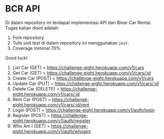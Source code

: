 # BCR API

Di dalam repository ini terdapat implementasi API dari Binar Car Rental.
Tugas kalian disini adalah:
1. Fork repository
2. Tulis unit test di dalam repository ini menggunakan `jest`.
3. Coverage minimal 70%

Good luck!

1. List Car (GET) = https://challenge-eight.herokuapp.com/v1/cars
2. Get Car (GET) = https://challenge-eight.herokuapp.com/v1/cars/:id
3. Create Car (POST) = https://challenge-eight.herokuapp.com/v1/cars
4. Update Car (PUT) = https://challenge-eight.herokuapp.com/v1/cars/:id
5. Delete Car (DELETE) = https://challenge-eight.herokuapp.com/v1/cars/:id
6. Rent Car (POST) = https://challenge-eight.herokuapp.com/v1/cars/:id/rent
7. Login (POST) = https://challenge-eight.herokuapp.com/v1/auth/login
8. Register (POST) = https://challenge-eight.herokuapp.com/v1/auth/register
9. Who Am I (GET) = https://challenge-eight.herokuapp.com/v1/auth/whoami

